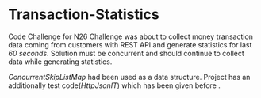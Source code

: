 # Transaction-Statistics
Code Challenge for N26
Challenge was about to collect money transaction data  coming from customers with REST API and generate statistics for last *60* *seconds*. Solution must be concurrent  and should continue to collect data while generating statistics.

*ConcurrentSkipListMap* had been used as a data structure. Project has an additionally  test code(*HttpJsonIT*) which has been given before . 


